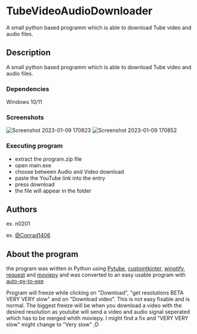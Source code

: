 # TubeVideoAudioDownloader
A small python based programm which is able to download Tube video and audio files.
## Description

A small python based programm which is able to download Tube video and audio files.

### Dependencies

Windows 10/11

### Screenshots

![Screenshot 2023-01-09 170823](https://user-images.githubusercontent.com/87095139/211354239-612c07ed-3b3e-4863-8dfe-fe6e8b2e23e8.png)
![Screenshot 2023-01-09 170852](https://user-images.githubusercontent.com/87095139/211354294-ecfa8464-b50f-4df4-bb60-afb5d71ff180.png)


### Executing program

* extract the program.zip file
* open main.exe
* choose between Audio and Video download
* paste the YouTube link into the entry
* press download
* the file will appear in the folder

## Authors

ex. n0201 

ex. [@Conrad1406](https://github.com/Conrad1406)

## About the program
the program was written in Python using [Pytube](https://github.com/pytube/pytube), [customtkinter](https://github.com/TomSchimansky/CustomTkinter), [winotify](https://github.com/versa-syahptr/winotify), [request](https://github.com/psf/requests) and [moviepy](https://github.com/Zulko/moviepy) and was converted to an easy usable program with [auto-py-to-exe](https://github.com/brentvollebregt/auto-py-to-exe)

Program will freeze while clicking on "Download", "get resolutions BETA VERY VERY slow" and on "Download video". This is not easy fixable and is normal. The biggest freeze will be when you download a video with the desired resolution as youtube will send a video and audio signal seperated which has to be merged whith moviepy. I might find a fix and "VERY VERY slow" might change to "Very slow" ;D 
